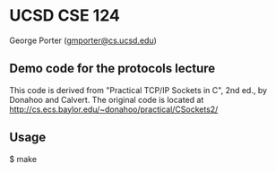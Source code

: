 # UCSD CSE 124

George Porter (gmporter@cs.ucsd.edu)

## Demo code for the protocols lecture

This code is derived from "Practical TCP/IP Sockets in C", 2nd ed., by Donahoo
and Calvert.  The original code is located at
http://cs.ecs.baylor.edu/~donahoo/practical/CSockets2/

## Usage

$ make
